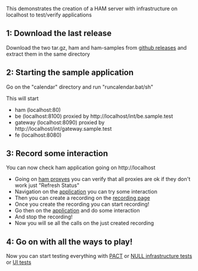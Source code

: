 
This demonstrates the creation of a HAM server with infrastructure on localhost
to test/verify applications

## 1: Download the last release

Download the two tar.gz, ham and ham-samples from [github releases](https://github.com/kendarorg/HttpAnsweringMachine/releases)
and extract them in the same directory

## 2: Starting the sample application

Go on the "calendar" directory and run "runcalendar.bat/sh"

This will start

* ham (localhost:80)
* be (localhost:8100) proxied by http://localhost/int/be.sample.test 
* gateway (localhost:8090) proxied by http://localhost/int/gateway.sample.test
* fe (localhost:8080)

## 3: Record some interaction

You can now check ham application going on http://localhost

* Going on [ham proxyes](http://localhost/proxy/index.html) you can verify that all proxies are ok if they don't work just "Refresh Status"
* Navigation on the [application](http://localhost:8080) you can try some interaction
* Then you can create a recording on the [recording page](http://localhost/plugins/recording) 
* Once you create the recording you can start recording!
* Go then on the [application](http://localhost:8080) and do some interaction
* And stop the recording!
* Now you will se all the calls on the just created recording

## 4: Go on with all the ways to play! 

Now you can start testing everything with [PACT](plugins/replayer/pact.md) 
or [NULL infrastructure tests](plugins/replayer/null.md)
or [UI tests](plugins/replayer/ui.md)
